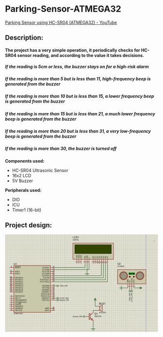 # Parking-Sensor-ATMEGA32

[Parking Sensor using HC-SR04 (ATMEGA32) - YouTube](https://www.youtube.com/watch?v=_CBrciw4Yfw&list=PLC3Wwc_IeCN8d-kV1xPaiXWGpabYQGxY_&index=6)

## Description:
 
#### The project has a very simple operation, it periodically checks for HC-SR04 sensor reading, and according to the value it takes decisions.

##### If the reading is 5cm or less, the buzzer stays on for a high-risk alarm
##### If the reading is more than 5 but is less than 11, high-frequency beep is generated from the buzzer
##### If the reading is more than  10 but is less than 15, a lower frequency beep is generated from the buzzer
##### If the reading is more than 15 but is less than 21, a much lower frequency beep is generated from the buzzer
##### If the reading is more than 20 but is less than 31, a very low-frequency beep is generated from the buzzer
##### If the reading is more than 30, the buzzer is turned off

**Components used:**
- HC-SR04 Ultrasonic Sensor
- 16x2 LCD
- 5V Buzzer

**Peripherals used:**
- DIO
- ICU
- Timer1 (16-bit)

## Project design:

![Project Design](https://github.com/Piistachyoo/Parking-Sensor-ATMEGA32/blob/main/design.png?raw=true)
